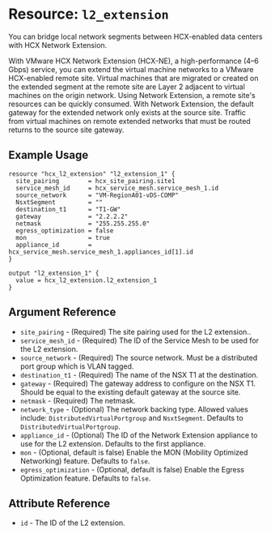 # Resource: `l2_extension`

You can bridge local network segments between HCX-enabled data centers with HCX
Network Extension.

With VMware HCX Network Extension (HCX-NE), a high-performance (4–6 Gbps)
service, you can extend the virtual machine networks to a VMware HCX-enabled
remote site. Virtual machines that are migrated or created on the extended
segment at the remote site are Layer 2 adjacent to virtual machines on the
origin network. Using Network Extension, a remote site's resources can be
quickly consumed. With Network Extension, the default gateway for the extended
network only exists at the source site. Traffic from virtual machines on remote
extended networks that must be routed returns to the source site gateway.

## Example Usage

```hcl
resource "hcx_l2_extension" "l2_extension_1" {
  site_pairing        = hcx_site_pairing.site1
  service_mesh_id     = hcx_service_mesh.service_mesh_1.id
  source_network      = "VM-RegionA01-vDS-COMP"
  NsxtSegment         = ""
  destination_t1      = "T1-GW"
  gateway             = "2.2.2.2"
  netmask             = "255.255.255.0"
  egress_optimization = false
  mon                 = true
  appliance_id        = hcx_service_mesh.service_mesh_1.appliances_id[1].id
}

output "l2_extension_1" {
  value = hcx_l2_extension.l2_extension_1
}
```

## Argument Reference

* `site_pairing` - (Required) The site pairing used for the L2 extension..
* `service_mesh_id` - (Required) The ID of the Service Mesh to be used for the
  L2 extension.
* `source_network` - (Required) The source network. Must be a distributed port
  group which is VLAN tagged.
* `destination_t1` - (Required) The name of the NSX T1 at the destination.
* `gateway` - (Required) The gateway address to configure on the NSX T1. Should
  be equal to the existing default gateway at the source site.
* `netmask` - (Required) The netmask.
* `network_type` - (Optional) The network backing type. Allowed values include:
  `DistributedVirtualPortgroup` and `NsxtSegment`. Defaults to
  `DistributedVirtualPortgroup`.
* `appliance_id` - (Optional) The ID of the Network Extension appliance to use
  for the L2 extension. Defaults to the first appliance.
* `mon` - (Optional, default is false) Enable the MON (Mobility Optimized
  Networking) feature. Defaults to `false`.
* `egress_optimization` - (Optional, default is false) Enable the Egress
  Optimization feature. Defaults to `false`.

## Attribute Reference

* `id` - The ID of the L2 extension.
